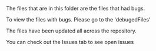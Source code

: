 The files that are in this folder are the files that had bugs.

To view the files with bugs. Please go to the 'debugedFiles'

The files have been updated all across the repository.

You can check out the Issues tab to see open issues